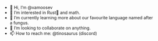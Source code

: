 - 👋 Hi, I’m @vamoosev
- 👀 I’m interested in Rust and math.
- 🌱 I’m currently learning more about our favourite language named after a fungus.
- 💞️ I’m looking to collaborate on anything.
- 📫 How to reach me:
@tinosaurus (discord)
